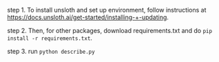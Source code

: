 step 1. To install unsloth and set up environment, follow instructions at https://docs.unsloth.ai/get-started/installing-+-updating. 

step 2. Then, for other packages, download requirements.txt and do `pip install -r requirements.txt`.

step 3. run `python describe.py`
